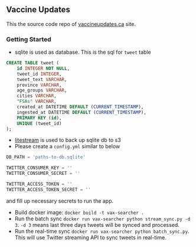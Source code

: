## Vaccine Updates

This the source code repo of [vaccineupdates.ca](vaccineupdates.ca) site.

### Getting Started
* sqlite is used as database. This is the sql for `tweet` table
```sql
CREATE TABLE tweet (
	id INTEGER NOT NULL, 
	tweet_id INTEGER, 
	tweet_text VARCHAR, 
	province VARCHAR, 
	age_groups VARCHAR, 
	cities VARCHAR, 
	"FSAs" VARCHAR, 
	created_at DATETIME DEFAULT (CURRENT_TIMESTAMP), 
	ingested_at DATETIME DEFAULT (CURRENT_TIMESTAMP), 
	PRIMARY KEY (id), 
	UNIQUE (tweet_id)
);
```
* [litestream](https://litestream.io) is used to back up sqlite db to s3
* Please create a `config.yml` similar to below

```python
DB_PATH = 'paths-to-db.sqlite'

TWITTER_CONSUMER_KEY = ''
TWITTER_CONSUMER_SECRET = ''

TWITTER_ACCESS_TOKEN = ''
TWITTER_ACCESS_TOKEN_SECRET = ''
```
and fill up necessary secrets to run the app.
* Build docker image: `docker build -t vax-searcher .`
* Run the batch sync `docker run vax-searcher python stream_sync.py -d 3`. `-d 3` means last three days tweets will be synced and processed.
* Run the real-time sync `docker run vax-searcher python batch_sync.py`. This will use Twitter streaming API to sync tweets in real-time.
